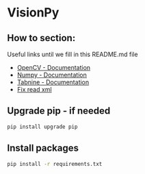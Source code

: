 # VisionPy

## How to section:
Useful links until we fill in this README.md file
- [OpenCV - Documentation](https://pypi.org/project/opencv-python/)
- [Numpy - Documentation](https://numpy.org/devdocs/user/quickstart.html)
- [Tabnine - Documentation](https://www.tabnine.com/)
- [Fix read xml](https://stackoverflow.com/questions/30508922/error-215-empty-in-function-detectmultiscale)

## Upgrade pip - if needed
```bash
pip install upgrade pip 
```
## Install packages
```bash
pip install -r requirements.txt  
```